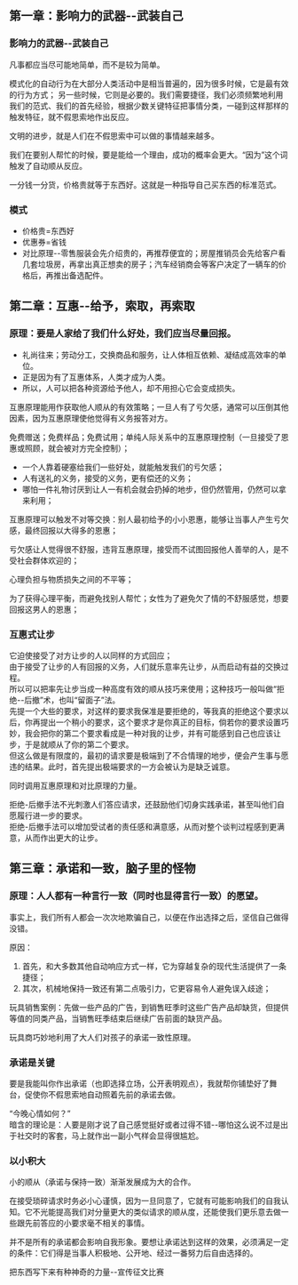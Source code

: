 ## 第一章：影响力的武器--武装自己

### 影响力的武器--武装自己

凡事都应当尽可能地简单，而不是较为简单。

模式化的自动行为在大部分人类活动中是相当普遍的，因为很多时候，它是最有效的行为方式； 另一些时候，它则是必要的。我们需要捷径，我们必须频繁地利用我们的范式、我们的首先经验，根据少数关键特征把事情分类，一碰到这样那样的触发特征，就不假思索地作出反应。

文明的进步，就是人们在不假思索中可以做的事情越来越多。

我们在要别人帮忙的时候，要是能给一个理由，成功的概率会更大。“因为”这个词触发了自动顺从反应。  

一分钱一分货，价格贵就等于东西好。这就是一种指导自己买东西的标准范式。

### 模式

+   价格贵=东西好  
+   优惠券=省钱  
+   对比原理--零售服装会先介绍贵的，再推荐便宜的；房屋推销员会先给客户看几套垃圾房，再拿出真正想卖的房子；汽车经销商会等客户决定了一辆车的价格后，再推出备选配件。

## 第二章：互惠--给予，索取，再索取

### 原理：要是人家给了我们什么好处，我们应当尽量回报。

+   礼尚往来；劳动分工，交换商品和服务，让人体相互依赖、凝结成高效率的单位。  
+   正是因为有了互惠体系，人类才成为人类。  
+   所以，人可以把各种资源给予他人，却不用担心它会变成损失。

互惠原理能用作获取他人顺从的有效策略；一旦人有了亏欠感，通常可以压倒其他因素，因为互惠原理使他觉得有义务报答对方。

免费赠送；免费样品；免费试用；单纯人际关系中的互惠原理控制（一旦接受了恩惠或照顾，就会被对方完全控制）；

+   一个人靠着硬塞给我们一些好处，就能触发我们的亏欠感；  
+   人有送礼的义务，接受的义务，更有偿还的义务；  
+   哪怕一件礼物讨厌到让人一有机会就会扔掉的地步，但仍然管用，仍然可以拿来利用；

互惠原理可以触发不对等交换：别人最初给予的小小恩惠，能够让当事人产生亏欠感，最终回报以大得多的恩惠；

亏欠感让人觉得很不舒服，违背互惠原理，接受而不试图回报他人善举的人，是不受社会群体欢迎的；

心理负担与物质损失之间的不平等；

为了获得心理平衡，而避免找别人帮忙；女性为了避免欠了情的不舒服感觉，想要回报这男人的恩惠；

### 互惠式让步

它迫使接受了对方让步的人以同样的方式回应；  
由于接受了让步的人有回报的义务，人们就乐意率先让步，从而启动有益的交换过程。  
所以可以把率先让步当成一种高度有效的顺从技巧来使用；这种技巧一般叫做“拒绝--后撤”术，也叫“留面子”法。  
先提一个大些的要求，对这样的要求我保准是要拒绝的，等我真的拒绝这个要求以后，你再提出一个稍小的要求，这个要求才是你真正的目标，倘若你的要求设置巧妙，我会把你的第二个要求看成是一种对我的让步，并有可能感到自己也应该让步，于是就顺从了你的第二个要求。  
但这么做是有限度的，最初的请求要是极端到了不合情理的地步，便会产生事与愿违的结果。此时，首先提出极端要求的一方会被认为是缺乏诚意。

同时调用互惠原理和对比原理的力量。

拒绝-后撤手法不光刺激人们答应请求，还鼓励他们切身实践承诺，甚至叫他们自愿履行进一步的要求。  
拒绝-后撤手法可以增加受试者的责任感和满意感，从而对整个谈判过程感到更满意，从而作出更大的让步。

## 第三章：承诺和一致，脑子里的怪物

### 原理：人人都有一种言行一致（同时也显得言行一致）的愿望。  

事实上，我们所有人都会一次次地欺骗自己，以便在作出选择之后，坚信自己做得没错。

原因：

1. 首先，和大多数其他自动响应方式一样，它为穿越复杂的现代生活提供了一条捷径；
2. 其次，机械地保持一致还有第二点吸引力，它更容易令人避免误入歧途；

玩具销售案例：先做一些产品的广告，到销售旺季时这些广告产品却缺货，但提供等值的同类产品，当销售旺季结束后继续广告前面的缺货产品。

玩具商巧妙地利用了大人们对孩子的承诺一致性原理。

### 承诺是关键

要是我能叫你作出承诺（也即选择立场，公开表明观点），我就帮你铺垫好了舞台，促使你不假思索地自动照着先前的承诺去做。

“今晚心情如何？”  
暗含的理论是：人要是刚才说了自己感觉挺好或者过得不错--哪怕这么说不过是出于社交时的客套，马上就作出一副小气样会显得很尴尬。

### 以小积大

小的顺从（承诺与保持一致）渐渐发展成为大的合作。

在接受琐碎请求时务必小心谨慎，因为一旦同意了，它就有可能影响我们的自我认知。它不光能提高我们对分量更大的类似请求的顺从度，还能使我们更乐意去做一些跟先前答应的小要求毫不相关的事情。

并不是所有的承诺都会影响自我形象。要想让承诺达到这样的效果，必须满足一定的条件：它们得是当事人积极地、公开地、经过一番努力后自由选择的。

把东西写下来有种神奇的力量--宣传征文比赛



